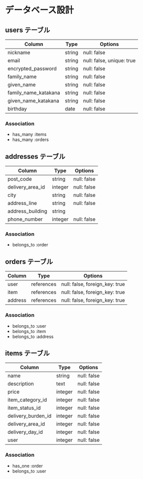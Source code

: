 # データベース設計

## users テーブル

| Column                      | Type   | Options                   |
| --------------------------- | ------ | ------------------------- |
| nickname                    | string | null: false               |
| email                       | string | null: false, unique: true |
| encrypted_password          | string | null: false               |
| family_name                 | string | null: false               |
| given_name                  | string | null: false               |
| family_name_katakana        | string | null: false               |
| given_name_katakana         | string | null: false               |
| birthday                    | date   | null: false               |

### Association

- has_many :items
- has_many :orders

## addresses テーブル

| Column                | Type       | Options                        |
| --------------------- | ---------- | ------------------------------ |
| post_code             | string     | null: false                    |
| delivery_area_id      | integer    | null: false                    |
| city                  | string     | null: false                    |
| address_line          | string     | null: false                    |
| address_building      | string     |                                |
| phone_number          | integer    | null: false                    |

### Association

- belongs_to :order

## orders テーブル

| Column  | Type       | Options                        |
| --------- | ---------- | ------------------------------ |
| user      | references | null: false, foreign_key: true |
| item      | references | null: false, foreign_key: true |
| address   | references | null: false, foreign_key: true |

### Association

- belongs_to :user
- belongs_to :item
- belongs_to :address

## items テーブル

| Column               | Type       | Options                        |
| -------------------- | ---------- | ------------------------------ |
| name                 | string     | null: false                    |
| description          | text       | null: false                    |
| price                | integer    | null: false                    |
| item_category_id     | integer    | null: false                    |
| item_status_id       | integer    | null: false                    |
| delivery_burden_id   | integer    | null: false                    |
| delivery_area_id     | integer    | null: false                    |
| delivery_day_id      | integer    | null: false                    |
| user                 | integer    | null: false                    |

### Association

- has_one :order
- belongs_to :user